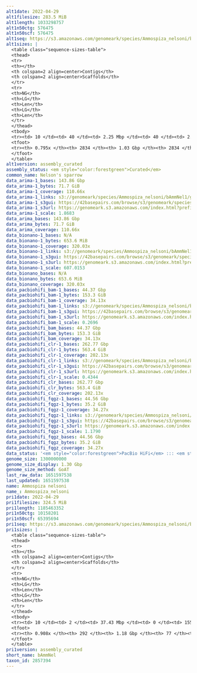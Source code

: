 ```yaml
---
alt1date: 2022-04-29
alt1filesize: 283.5 MiB
alt1length: 1033298757
alt1n50ctg: 576475
alt1n50scf: 576475
alt1seq: https://s3.amazonaws.com/genomeark/species/Ammospiza_nelsoni/bAmmNel1/assembly_curated/bAmmNel1.alt.cur.20220429.fasta.gz
alt1sizes: |
  <table class="sequence-sizes-table">
  <thead>
  <tr>
  <th></th>
  <th colspan=2 align=center>Contigs</th>
  <th colspan=2 align=center>Scaffolds</th>
  </tr>
  <tr>
  <th>NG</th>
  <th>LG</th>
  <th>Len</th>
  <th>LG</th>
  <th>Len</th>
  </tr>
  </thead>
  <tbody>
  <tr><td> 10 </td><td> 40 </td><td> 2.25 Mbp </td><td> 40 </td><td> 2.25 Mbp </td></tr>  <tr><td> 20 </td><td> 116 </td><td> 1.46 Mbp </td><td> 116 </td><td> 1.46 Mbp </td></tr>  <tr><td> 30 </td><td> 221 </td><td> 1.05 Mbp </td><td> 221 </td><td> 1.05 Mbp </td></tr>  <tr><td> 40 </td><td> 363 </td><td> 0.79 Mbp </td><td> 363 </td><td> 0.79 Mbp </td></tr>  <tr style="background-color:#cccccc;"><td> 50 </td><td> 553 </td><td> 0.58 Mbp </td><td> 553 </td><td> 0.58 Mbp </td></tr>  <tr><td> 60 </td><td> 824 </td><td> 396.29 Kbp </td><td> 824 </td><td> 396.29 Kbp </td></tr>  <tr><td> 70 </td><td> 1261 </td><td> 213.51 Kbp </td><td> 1261 </td><td> 213.51 Kbp </td></tr>  <tr><td> 80 </td><td> 0 </td><td>  </td><td> 0 </td><td>  </td></tr>  <tr><td> 90 </td><td> 0 </td><td>  </td><td> 0 </td><td>  </td></tr>  <tr><td> 100 </td><td> 0 </td><td>  </td><td> 0 </td><td>  </td></tr>  </tbody>
  <tfoot>
  <tr><th> 0.795x </th><th> 2834 </th><th> 1.03 Gbp </th><th> 2834 </th><th> 1.03 Gbp </th></tr>
  </tfoot>
  </table>
alt1version: assembly_curated
assembly_status: <em style="color:forestgreen">Curated</em>
common_name: Nelson's sparrow
data_arima-1_bases: 143.86 Gbp
data_arima-1_bytes: 71.7 GiB
data_arima-1_coverage: 110.66x
data_arima-1_links: s3://genomeark/species/Ammospiza_nelsoni/bAmmNel1/genomic_data/arima/<br>
data_arima-1_s3gui: https://42basepairs.com/browse/s3/genomeark/species/Ammospiza_nelsoni/bAmmNel1/genomic_data/arima/
data_arima-1_s3url: https://genomeark.s3.amazonaws.com/index.html?prefix=species/Ammospiza_nelsoni/bAmmNel1/genomic_data/arima/
data_arima-1_scale: 1.8683
data_arima_bases: 143.86 Gbp
data_arima_bytes: 71.7 GiB
data_arima_coverage: 110.66x
data_bionano-1_bases: N/A
data_bionano-1_bytes: 653.6 MiB
data_bionano-1_coverage: 320.03x
data_bionano-1_links: s3://genomeark/species/Ammospiza_nelsoni/bAmmNel1/genomic_data/bionano/<br>
data_bionano-1_s3gui: https://42basepairs.com/browse/s3/genomeark/species/Ammospiza_nelsoni/bAmmNel1/genomic_data/bionano/
data_bionano-1_s3url: https://genomeark.s3.amazonaws.com/index.html?prefix=species/Ammospiza_nelsoni/bAmmNel1/genomic_data/bionano/
data_bionano-1_scale: 607.0153
data_bionano_bases: N/A
data_bionano_bytes: 653.6 MiB
data_bionano_coverage: 320.03x
data_pacbiohifi_bam-1_bases: 44.37 Gbp
data_pacbiohifi_bam-1_bytes: 153.3 GiB
data_pacbiohifi_bam-1_coverage: 34.13x
data_pacbiohifi_bam-1_links: s3://genomeark/species/Ammospiza_nelsoni/bAmmNel1/genomic_data/pacbio_hifi/<br>
data_pacbiohifi_bam-1_s3gui: https://42basepairs.com/browse/s3/genomeark/species/Ammospiza_nelsoni/bAmmNel1/genomic_data/pacbio_hifi/
data_pacbiohifi_bam-1_s3url: https://genomeark.s3.amazonaws.com/index.html?prefix=species/Ammospiza_nelsoni/bAmmNel1/genomic_data/pacbio_hifi/
data_pacbiohifi_bam-1_scale: 0.2696
data_pacbiohifi_bam_bases: 44.37 Gbp
data_pacbiohifi_bam_bytes: 153.3 GiB
data_pacbiohifi_bam_coverage: 34.13x
data_pacbiohifi_clr-1_bases: 262.77 Gbp
data_pacbiohifi_clr-1_bytes: 563.4 GiB
data_pacbiohifi_clr-1_coverage: 202.13x
data_pacbiohifi_clr-1_links: s3://genomeark/species/Ammospiza_nelsoni/bAmmNel1/genomic_data/pacbio_hifi/<br>
data_pacbiohifi_clr-1_s3gui: https://42basepairs.com/browse/s3/genomeark/species/Ammospiza_nelsoni/bAmmNel1/genomic_data/pacbio_hifi/
data_pacbiohifi_clr-1_s3url: https://genomeark.s3.amazonaws.com/index.html?prefix=species/Ammospiza_nelsoni/bAmmNel1/genomic_data/pacbio_hifi/
data_pacbiohifi_clr-1_scale: 0.4344
data_pacbiohifi_clr_bases: 262.77 Gbp
data_pacbiohifi_clr_bytes: 563.4 GiB
data_pacbiohifi_clr_coverage: 202.13x
data_pacbiohifi_fqgz-1_bases: 44.56 Gbp
data_pacbiohifi_fqgz-1_bytes: 35.2 GiB
data_pacbiohifi_fqgz-1_coverage: 34.27x
data_pacbiohifi_fqgz-1_links: s3://genomeark/species/Ammospiza_nelsoni/bAmmNel1/genomic_data/pacbio_hifi/<br>
data_pacbiohifi_fqgz-1_s3gui: https://42basepairs.com/browse/s3/genomeark/species/Ammospiza_nelsoni/bAmmNel1/genomic_data/pacbio_hifi/
data_pacbiohifi_fqgz-1_s3url: https://genomeark.s3.amazonaws.com/index.html?prefix=species/Ammospiza_nelsoni/bAmmNel1/genomic_data/pacbio_hifi/
data_pacbiohifi_fqgz-1_scale: 1.1790
data_pacbiohifi_fqgz_bases: 44.56 Gbp
data_pacbiohifi_fqgz_bytes: 35.2 GiB
data_pacbiohifi_fqgz_coverage: 34.27x
data_status: '<em style="color:forestgreen">PacBio HiFi</em> ::: <em style="color:forestgreen">Arima</em>'
genome_size: 1300000000
genome_size_display: 1.30 Gbp
genome_size_method: GoAT
last_raw_data: 1651597538
last_updated: 1651597538
name: Ammospiza nelsoni
name_: Ammospiza_nelsoni
pri1date: 2022-04-29
pri1filesize: 324.5 MiB
pri1length: 1185463352
pri1n50ctg: 10158201
pri1n50scf: 65395694
pri1seq: https://s3.amazonaws.com/genomeark/species/Ammospiza_nelsoni/bAmmNel1/assembly_curated/bAmmNel1.pri.cur.20220429.fasta.gz
pri1sizes: |
  <table class="sequence-sizes-table">
  <thead>
  <tr>
  <th></th>
  <th colspan=2 align=center>Contigs</th>
  <th colspan=2 align=center>Scaffolds</th>
  </tr>
  <tr>
  <th>NG</th>
  <th>LG</th>
  <th>Len</th>
  <th>LG</th>
  <th>Len</th>
  </tr>
  </thead>
  <tbody>
  <tr><td> 10 </td><td> 2 </td><td> 37.43 Mbp </td><td> 0 </td><td> 155.45 Mbp </td></tr>  <tr><td> 20 </td><td> 7 </td><td> 23.62 Mbp </td><td> 1 </td><td> 120.72 Mbp </td></tr>  <tr><td> 30 </td><td> 13 </td><td> 20.19 Mbp </td><td> 2 </td><td> 115.51 Mbp </td></tr>  <tr><td> 40 </td><td> 20 </td><td> 15.04 Mbp </td><td> 4 </td><td> 76.63 Mbp </td></tr>  <tr style="background-color:#cccccc;"><td> 50 </td><td> 31 </td><td style="background-color:#88ff88;"> 10.16 Mbp </td><td> 6 </td><td style="background-color:#88ff88;"> 65.40 Mbp </td></tr>  <tr><td> 60 </td><td> 47 </td><td> 6.61 Mbp </td><td> 9 </td><td> 36.57 Mbp </td></tr>  <tr><td> 70 </td><td> 71 </td><td> 4.14 Mbp </td><td> 14 </td><td> 21.55 Mbp </td></tr>  <tr><td> 80 </td><td> 115 </td><td> 2.05 Mbp </td><td> 21 </td><td> 12.24 Mbp </td></tr>  <tr><td> 90 </td><td> 240 </td><td> 363.10 Kbp </td><td> 49 </td><td> 1.04 Mbp </td></tr>  <tr><td> 100 </td><td> 0 </td><td>  </td><td> 0 </td><td>  </td></tr>  </tbody>
  <tfoot>
  <tr><th> 0.908x </th><th> 292 </th><th> 1.18 Gbp </th><th> 77 </th><th> 1.19 Gbp </th></tr>
  </tfoot>
  </table>
pri1version: assembly_curated
short_name: bAmmNel
taxon_id: 2857394
---
```

